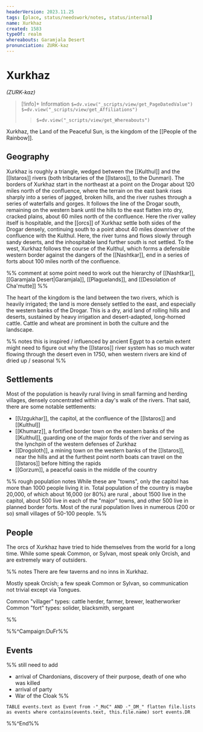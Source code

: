 ```yaml
---
headerVersion: 2023.11.25
tags: [place, status/needswork/notes, status/internal]
name: Xurkhaz
created: 1583
typeOf: realm
whereabouts: Garamjala Desert
pronunciation: ZURK-kaz
---
```

# Xurkhaz
*(ZURK-kaz)*
>[!info]+ Information
> `$=dv.view("_scripts/view/get_PageDatedValue")`
> `$=dv.view("_scripts/view/get_Affiliations")`
>> `$=dv.view("_scripts/view/get_Whereabouts")`

Xurkhaz, the Land of the Peaceful Sun, is the kingdom of the [[People of the Rainbow]].
## Geography

Xurkhaz is roughly a triangle, wedged between the [[Kulthul]] and the [[Istaros]] rivers (both tributaries of the [[Istaros]], to the Dunmari). The borders of Xurkhaz start in the northeast at a point on the Drogar about 120 miles north of the confluence, where the terrain on the east bank rises sharply into a series of jagged, broken hills, and the river rushes through a series of waterfalls and gorges. It follows the line of the Drogar south, remaining on the western bank until the hills to the east flatten into dry, cracked plains, about 60 miles north of the confluence. Here the river valley itself is hospitable, and the [[orcs]] of Xurkhaz settle both sides of the Drogar densely, continuing south to a point about 40 miles downriver of the confluence with the Kulthul. Here, the river turns and flows slowly through sandy deserts, and the inhospitable land further south is not settled. To the west, Xurkhaz follows the course of the Kulthul, which forms a defensible western border against the dangers of the [[Nashtkar]], end in a series of forts about 100 miles north of the confluence. 

%% comment
at some point need to work out the hierarchy of [[Nashtkar]], [[Garamjala Desert|Garamjala]], [[Plaguelands]], and [[Desolation of Cha'mutte]]
%%

The heart of the kingdom is the land between the two rivers, which is heavily irrigated; the land is more densely settled to the east, and especially the western banks of the Drogar. This is a dry, arid land of rolling hills and deserts, sustained by heavy irrigation and desert-adapted, long-horned cattle. Cattle and wheat are prominent in both the culture and the landscape. 

%% notes 
this is inspired / influenced by ancient Egypt to a certain extent
might need to figure out why the [[Istaros]] river system has so much water flowing through the desert even in 1750, when western rivers are kind of dried up / seasonal
%%
## Settlements

Most of the population is heavily rural living in small farming and herding villages, densely concentrated within a day's walk of the rivers. That said, there are some notable settlements: 

- [[Uzgukhar]], the capitol, at the confluence of the [[Istaros]] and [[Kulthul]]
- [[Khumarz]], a fortified border town on the eastern banks of the [[Kulthul]], guarding one of the major fords of the river and serving as the lynchpin of the western defenses of Zurkhaz
- [[Drogoloth]], a mining town on the western banks of the [[Istaros]], near the hills and at the furthest point north boats can travel on the [[Istaros]] before hitting the rapids
- [[Gorzum]], a peaceful oasis in the middle of the country

%% rough population notes
While these are "towns", only the capitol has more than 1000 people living it in. Total population of the country is maybe 20,000, of which about 16,000 (or 80%) are rural , about 1500 live in the capitol, about 500 live in each of the "major" towns, and other 500 live in planned border forts. Most of the rural population lives in numerous (200 or so) small villages of 50-100 people.
%%
## People

The orcs of Xurkhaz have tried to hide themselves from the world for a long time. While some speak Common, or Sylvan, most speak only Orcish, and are extremely wary of outsiders. 

%% notes
There are few taverns and no inns in Xurkhaz. 

Mostly speak Orcish; a few speak Common or Sylvan, so communication not trivial except via Tongues. 

Common "villager" types: cattle herder, farmer, brewer, leatherworker
Common "fort" types: solider, blacksmith, sergeant

%%

%%^Campaign:DuFr%%
## Events

%% still need to add
- arrival of Chardonians, discovery of their purpose, death of one who was killed
- arrival of party
- War of the Cloak
%%

```dataview
TABLE events.text as Event from -"_MoC" AND -"_DM_" flatten file.lists as events where contains(events.text, this.file.name) sort events.DR
```

%%^End%%